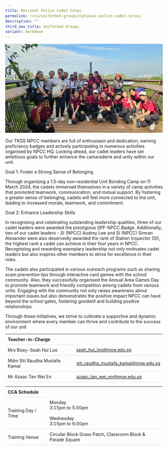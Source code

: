 ```yaml
---
title: National Police Cadet Corps
permalink: /cca/uniformed-groups/national-police-cadet-corps/
description: ""
third_nav_title: Uniformed Groups
variant: markdown
---
```

<style>
table {
  border-collapse: collapse;
  width: 100%;
}

th, td {
  padding: 8px;
  text-align: left;
  border-bottom: 1px solid #ddd;
}

tr:hover {background-color: #F5F5DC;}
</style>

<img src="/images/CCA/NPCC/NPCC24.gif">

<p>Our TKGS NPCC members are full of enthusiasm and dedication, earning proficiency badges and actively participating in numerous activities organised by NPCC HQ. Looking ahead, our cadet leaders have set ambitious goals to further enhance the camaraderie and unity within our unit.</p>

<p>Goal 1: Foster a Strong Sense of Belonging </p>

<p>Through organising a 1.5-day non-residential Unit Bonding Camp on 11 March 2024, the cadets immersed themselves in a variety of camp activities that promoted teamwork, communication, and mutual support. By fostering a greater sense of belonging, cadets will feel more connected to the unit, leading to increased morale, teamwork, and commitment.</p>

<p>Goal 2: Enhance Leadership Skills</p>

<p>In recognising and celebrating outstanding leadership qualities, three of our cadet leaders were awarded the prestigious SPF-NPCC Badge. Additionally, two of our cadet leaders - SI (NPCC) Audrey Lee and SI (NPCC) Simran Alexander were also deservedly awarded the rank of Station Inspector (SI), the highest rank a cadet can achieve in their four years in NPCC. Recognising and rewarding exemplary leadership not only motivates cadet leaders but also inspires other members to strive for excellence in their roles.</p>

<p>The cadets also participated in various outreach programs such as sharing scam prevention tips through interactive card games with the school community. Also, they successfully organised the Annual Area Games Day to promote teamwork and friendly competition among cadets from various units. Engaging with the community not only raises awareness about important issues but also demonstrates the positive impact NPCC can have beyond the school gates, fostering goodwill and building positive relationships.</p>

<p>Through these initiatives, we strive to cultivate a supportive and dynamic environment where every member can thrive and contribute to the success of our unit</p>

<table>
	<tbody>
		<tr>
			<th colspan="1">Teacher-in-Charge</th>
</tr>
		<tr><td rowspan="1">Mrs Boey-Seah Hui Loo</td>
 <td><a target="" href="mailto:seah_hui_loo@moe.edu.sg">seah_hui_loo@moe.edu.sg</a></td>
	 	</tr>
<tr>
	<td rowspan="1">Mdm Siti Raudha Mustafa Kamal</td>
 <td><a target="" href="mailto:siti_raudha_mustafa_kamal@moe.edu.sg">siti_raudha_mustafa_kamal@moe.edu.sg</a></td>
	 	</tr>
<tr>
	<td rowspan="1">Mr Azaac Tan Wei En</td>
 <td><a target="" href="mailto:azaac_tan_wei_en@moe.edu.sg">azaac_tan_wei_en@moe.edu.sg</a></td>
	</tr>
	</tbody>
	</table>
<table>
	<tbody>
		<tr>
			<th colspan="1">CCA Schedule</th>
</tr>
		<tr>
	<td rowspan="1"> Training Day / Time</td>
<td>Monday<br>
	3:15pm to 5:00pm<br>
	<br>
	Wednesday<br>
	3:15pm to 6:00pm
		</td>
	 	</tr>
<tr>
	<td rowspan="1">Training Venue</td>
 <td rowspan="1">Circular Block Grass Patch, Classroom Block &amp; Parade Square</td>
	</tr>
</tbody>
</table>